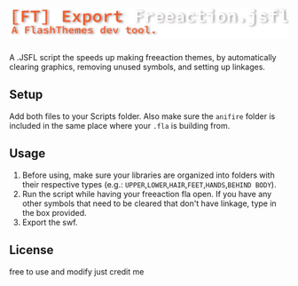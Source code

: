 # ![exportFreeactionn](./docs/logo.svg)
A .JSFL script the speeds up making freeaction themes, by automatically clearing graphics, removing unused symbols, and setting up linkages.

## Setup
Add both files to your Scripts folder. Also make sure the `anifire` folder is included in the same place where your `.fla` is building from.

## Usage
1. Before using, make sure your libraries are organized into folders with their respective types (e.g.: `UPPER`,`LOWER`,`HAIR`,`FEET`,`HANDS`,`BEHIND BODY`).
2. Run the script while having your freeaction fla open. If you have any other symbols that need to be cleared that don't have linkage, type in the box provided.
3. Export the swf.

## License
free to use and modify just credit me

